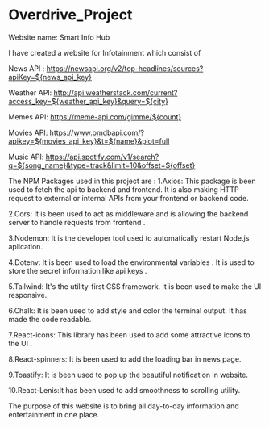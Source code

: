 # Overdrive_Project

Website name: Smart Info Hub

I have created a website for Infotainment which consist of 

News API : https://newsapi.org/v2/top-headlines/sources?apiKey=${news_api_key}

Weather API: http://api.weatherstack.com/current?access_key=${weather_api_key}&query=${city}

Memes API: https://meme-api.com/gimme/${count}

Movies API: https://www.omdbapi.com/?apikey=${movies_api_key}&t=${name}&plot=full

Music API: https://api.spotify.com/v1/search?q=${song_name}&type=track&limit=10&offset=${offset}

The NPM Packages used in this project are :
1.Axios: This package is been used to fetch the api to backend and frontend. It is also making HTTP request to external or internal APIs from your frontend or backend code.

2.Cors: It is been used to act as middleware and is allowing the backend server to handle requests from frontend .

3.Nodemon: It is the developer tool used to automatically restart Node.js aplication.

4.Dotenv: It is been used to load the environmental variables . It is used to store the secret information like api keys .

5.Tailwind: It's the utility-first CSS framework. It is been used to make the UI responsive.

6.Chalk: It is been used to add style and color the terminal output. It has made the code readable.

7.React-icons: This library has been used to add some attractive icons to the UI .

8.React-spinners: It is been used to add the loading bar in news page.

9.Toastify: It is been used to pop up the beautiful notification in website.

10.React-Lenis:It has been used to add smoothness to scrolling utility.

The purpose of this website is to bring all day-to-day information and entertainment in one place.